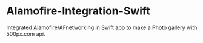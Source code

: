 # Alamofire-Integration-Swift
Integrated Alamofire/AFnetworking in Swift app to make a Photo gallery with 500px.com api.
